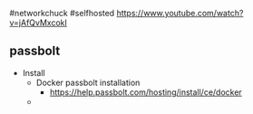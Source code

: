 #networkchuck #selfhosted 
https://www.youtube.com/watch?v=jAfQvMxcokI

## passbolt
- Install 
	- Docker passbolt installation
		- https://help.passbolt.com/hosting/install/ce/docker
	- 